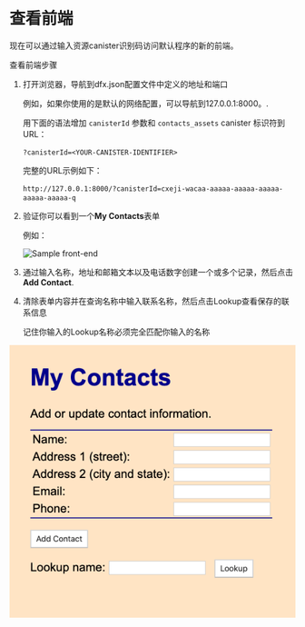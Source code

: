 # 查看前端

现在可以通过输入资源canister识别码访问默认程序的新的前端。

查看前端步骤

1. 打开浏览器，导航到dfx.json配置文件中定义的地址和端口

   例如，如果你使用的是默认的网络配置，可以导航到127.0.0.1:8000。.

   用下面的语法增加 `canisterId` 参数和 `contacts_assets` canister 标识符到URL：

   ```text
   ?canisterId=<YOUR-CANISTER-IDENTIFIER>
   ```

   完整的URL示例如下：

   ```text
   http://127.0.0.1:8000/?canisterId=cxeji-wacaa-aaaaa-aaaaa-aaaaa-aaaaa-aaaaa-q
   ```

2. 验证你可以看到一个**My Contacts**表单

   例如：

   ![Sample front-end](https://sdk.dfinity.org/docs/developers-guide/_images/mycontacts-form.png)  

3. 通过输入名称，地址和邮箱文本以及电话数字创建一个或多个记录，然后点击 **Add Contact**.
4. 清除表单内容并在查询名称中输入联系名称，然后点击Lookup查看保存的联系信息

   记住你输入的Lookup名称必须完全匹配你输入的名称

![](../../.gitbook/assets/image%20%2816%29.png)



